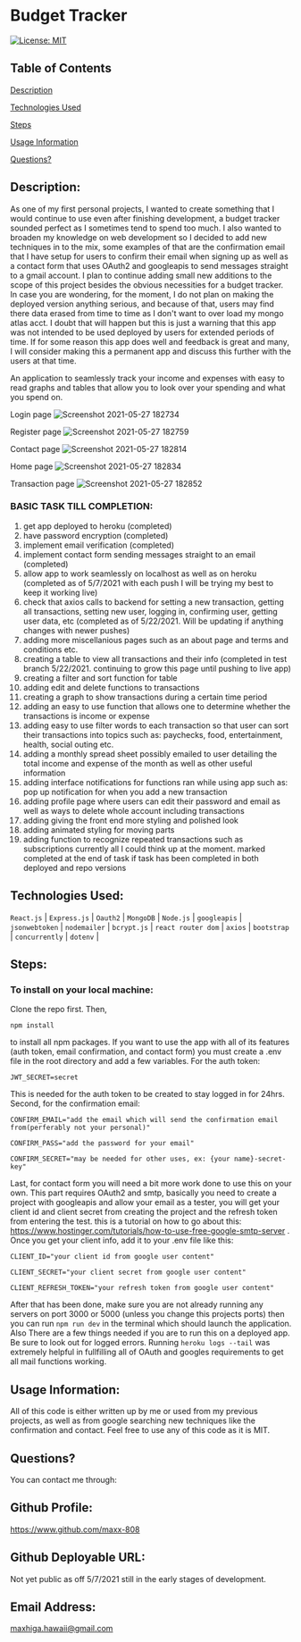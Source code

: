 # Budget Tracker

[![License: MIT](https://img.shields.io/badge/License-MIT-yellow.svg)](https://opensource.org/licenses/MIT)

## Table of Contents

[Description](#description)

[Technologies Used](#tech-used)

[Steps](#steps)

[Usage Information](#usage-information)

[Questions?](#questions?)

<a name="description"></a>

## Description:

As one of my first personal projects, I wanted to create something that I would continue to use even after finishing development, a budget tracker sounded perfect as I sometimes tend to spend too much. I also wanted to broaden my knowledge on web development so I decided to add new techniques in to the mix, some examples of that are the confirmation email that I have setup for users to confirm their email when signing up as well as a contact form that uses OAuth2 and googleapis to send messages straight to a gmail account. I plan to continue adding small new additions to the scope of this project besides the obvious necessities for a budget tracker. In case you are wondering, for the moment, I do not plan on making the deployed version anything serious, and because of that, users may find there data erased from time to time as I don't want to over load my mongo atlas acct. I doubt that will happen but this is just a warning that this app was not intended to be used deployed by users for extended periods of time. If for some reason this app does well and feedback is great and many, I will consider making this a permanent app and discuss this further with the users at that time.

An application to seamlessly track your income and expenses with easy to read graphs and tables that allow you to look over your spending and what you spend on.


Login page
![Screenshot 2021-05-27 182734](https://user-images.githubusercontent.com/69176601/119929549-769cb080-bf19-11eb-8820-9d9743711787.jpg)


Register page
![Screenshot 2021-05-27 182759](https://user-images.githubusercontent.com/69176601/119929552-77cddd80-bf19-11eb-9a49-997ec545388b.jpg)


Contact page
![Screenshot 2021-05-27 182814](https://user-images.githubusercontent.com/69176601/119929558-78667400-bf19-11eb-920f-a01ecbf1594e.jpg)


Home page
![Screenshot 2021-05-27 182834](https://user-images.githubusercontent.com/69176601/119929559-7997a100-bf19-11eb-9738-21bca42d7a43.jpg)


Transaction page
![Screenshot 2021-05-27 182852](https://user-images.githubusercontent.com/69176601/119929563-7a303780-bf19-11eb-9af4-131fc3b9476e.jpg)



### BASIC TASK TILL COMPLETION:
1. get app deployed to heroku (completed)
2. have password encryption (completed)
3. implement email verification (completed)
4. implement contact form sending messages straight to an email (completed)
5. allow app to work seamlessly on localhost as well as on heroku (completed as of 5/7/2021 with each push I will be trying my best to keep it working live)
6. check that axios calls to backend for setting a new transaction, getting all transactions, setting new user, logging in, confirming user, getting user data, etc (completed as of 5/22/2021. Will be updating if anything changes with newer pushes)
7. adding more miscellanious pages such as an about page and terms and conditions etc.
8. creating a table to view all transactions and their info (completed in test branch 5/22/2021. continuing to grow this page until pushing to live app)
9. creating a filter and sort function for table
10. adding edit and delete functions to transactions
11. creating a graph to show transactions during a certain time period
12. adding an easy to use function that allows one to determine whether the transactions is income or expense
13. adding easy to use filter words to each transaction so that user can sort their transactions into topics such as: paychecks, food, entertainment, health, social outing etc.
14. adding a monthly spread sheet possibly emailed to user detailing the total income and expense of the month as well as other useful information
15. adding interface notifications for functions ran while using app such as: pop up notification for when you add a new transaction
16. adding profile page where users can edit their password and email as well as ways to delete whole account including transactions
17. adding giving the front end more styling and polished look
18. adding animated styling for moving parts
19. adding function to recognize repeated transactions such as subscriptions
currently all I could think up at the moment. marked completed at the end of task if task has been completed in both deployed and repo versions

<a name="tech-used"></a>

## Technologies Used:

`React.js` | `Express.js` | `Oauth2` | `MongoDB` | `Node.js` | `googleapis` | `jsonwebtoken` | `nodemailer` | `bcrypt.js` | `react router dom` | `axios` | `bootstrap` | `concurrently` | `dotenv` |

<a name="steps"></a>

## Steps:

### To install on your local machine:

Clone the repo first. Then,

`npm install`

to install all npm packages. If you want to use the app with all of its features (auth token, email confirmation, and contact form) you must create a
.env file in the root directory and add a few variables. For the auth token:

`JWT_SECRET=secret`

This is needed for the auth token to be created to stay logged in for 24hrs. Second, for the confirmation email:

`CONFIRM_EMAIL="add the email which will send the confirmation email from(perferably not your personal)"`

`CONFIRM_PASS="add the password for your email"`

`CONFIRM_SECRET="may be needed for other uses, ex: {your name}-secret-key"`

Last, for contact form you will need a bit more work done to use this on your own. This part requires OAuth2 and smtp, basically you need to create a project with googleapis and allow your email as a tester, you will get your client id and client secret from creating the project and the refresh token from entering the test. this is a tutorial on how to go about this: https://www.hostinger.com/tutorials/how-to-use-free-google-smtp-server . Once you get your client info, add it to your .env file like this:

`CLIENT_ID="your client id from google user content"`

`CLIENT_SECRET="your client secret from google user content"`

`CLIENT_REFRESH_TOKEN="your refresh token from google user content"`

After that has been done, make sure you are not already running any servers on port 3000 or 5000 (unless you change this projects ports) then you can run `npm run dev` in the terminal which should launch the application. Also There are a few things needed if you are to run this on a deployed app. Be sure to look out for logged errors. Running `heroku logs --tail` was extremely helpful in fullfilling all of OAuth and googles requirements to get all mail functions working.

<a name="usage-information"></a>

## Usage Information:

All of this code is either written up by me or used from my previous projects, as well as from google searching new techniques like the confirmation and contact. Feel free to use any of this code as it is MIT.

<a name="questions?"></a>

## Questions?

You can contact me through:

## Github Profile:

https://www.github.com/maxx-808

## Github Deployable URL:

Not yet public as off 5/7/2021 still in the early stages of development.

## Email Address:

maxhiga.hawaii@gmail.com
